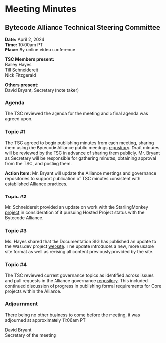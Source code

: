 # Meeting Minutes
## Bytecode Alliance Technical Steering Committee
**Date:** April 2, 2024  
**Time:** 10:00am PT  
**Place:**	By online video conference  

**TSC Members present:**  
Bailey Hayes  
Till Schneidereit  
Nick Fitzgerald  

**Others present:**  
David Bryant, Secretary (note taker)

### Agenda
The TSC reviewed the agenda for the meeting and a final agenda was agreed upon.

### Topic #1
The TSC agreed to begin publishing minutes from each meeting, sharing them using the Bytecode Alliance public meetings [repository](https://github.com/bytecodealliance/meetings).  Draft minutes will be reviewed by the TSC in advance of sharing them publicly.  Mr. Bryant as Secretary will be responsible for gathering minutes, obtaining approval from the TSC, and posting them.

**Action Item:** Mr. Bryant will update the Alliance meetings and governance repositories to support publication of TSC minutes consistent with established Alliance practices.

### Topic #2
Mr. Schneidereit provided an update on work with the StarlingMonkey [project](https://github.com/guybedford/StarlingMonkey/tree/main) in consideration of it pursuing Hosted Project status with the Bytecode Alliance.

### Topic #3
Ms. Hayes shared that the Documentation SIG has published an update to the Wasi.dev project [website](https://). The update introduces a new, more usable site format as well as revising all content previously provided by the site.

### Topic #4
The TSC reviewed current governance topics as identified across issues and pull requests in the Alliance governance [repository](https://github.com/bytecodealliance/governance).  This included continued discussion of progress in publishing formal requirements for Core projects within the Alliance.

### Adjournment
There being no other business to come before the meeting, it was adjourned at approximately 11:06am PT

David Bryant  
Secretary of the meeting
